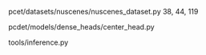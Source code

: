 pcet/datasets/nuscenes/nuscenes_dataset.py 38, 44, 119

pcdet/models/dense_heads/center_head.py

tools/inference.py
